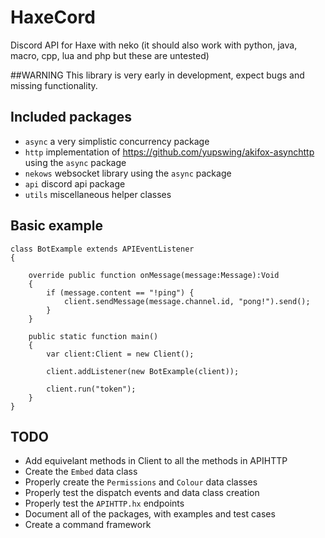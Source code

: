 # HaxeCord
Discord API for Haxe with neko (it should also work with python, java, macro, cpp, lua and php but these are untested)

##WARNING
This library is very early in development, expect bugs and missing functionality.

## Included packages
  - `async` a very simplistic concurrency package
  - `http` implementation of https://github.com/yupswing/akifox-asynchttp using the `async` package
  - `nekows` websocket library using the `async` package
  - `api` discord api package
  - `utils` miscellaneous helper classes 


## Basic example
    class BotExample extends APIEventListener
    {
	
	    override public function onMessage(message:Message):Void 
	    {
            if (message.content == "!ping") {
                client.sendMessage(message.channel.id, "pong!").send();
            }
        }

        public static function main() 
        {
            var client:Client = new Client();
		
            client.addListener(new BotExample(client));
		
            client.run("token");
        }
    }

## TODO
  - Add equivelant methods in Client to all the methods in APIHTTP
  - Create the `Embed` data class
  - Properly create the `Permissions` and `Colour` data classes
  - Properly test the dispatch events and data class creation
  - Properly test the `APIHTTP.hx` endpoints
  - Document all of the packages, with examples and test cases
  - Create a command framework

